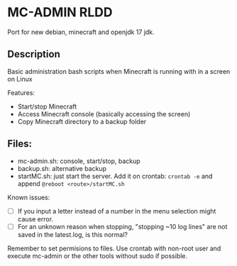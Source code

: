 # MC-ADMIN RLDD

Port for new debian, minecraft and openjdk 17 jdk.

## Description
Basic administration bash scripts when Minecraft is running with in a screen on Linux

Features:
* Start/stop Minecraft
* Access Minecraft console (basically accessing the screen)
* Copy Minecraft directory to a backup folder

## Files:
* mc-admin.sh: console, start/stop, backup
* backup.sh: alternative backup
* startMC.sh: just start the server. Add it on crontab: `crontab -e` and append `@reboot <route>/startMC.sh`

Known issues:
- [ ] If you input a letter instead of a number in the menu selection might cause error.
- [ ] For an unknown reason when stopping, "stopping ~10 log lines" are not saved in the latest.log, is this normal? 

Remember to set permisions to files. Use crontab with non-root user and execute mc-admin or the other tools without sudo if possible.

